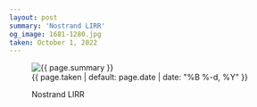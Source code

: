 ```yaml
---
layout: post
summary: 'Nostrand LIRR'
og_image: 1681-1280.jpg
taken: October 1, 2022
---
```


<figure class="post" data-src="{{ site.assets_url }}/{{ page.og_image }}">
<img alt="{{ page.summary }}" sizes="(min-width: 700px) 50vw, calc(100vw - 2rem)" src="{{ site.assets_url }}/1681-640.jpg" srcset="{{ site.assets_url }}/1681-320.jpg 320w, {{ site.assets_url }}/1681-640.jpg 640w, {{ site.assets_url }}/1681-960.jpg 960w, {{ site.assets_url }}/1681-1280.jpg 1280w"/>
<figcaption>
<time>{{ page.taken | default: page.date | date: "%B %-d, %Y" }}</time>
<p>Nostrand LIRR</p>
</figcaption>
</figure>
